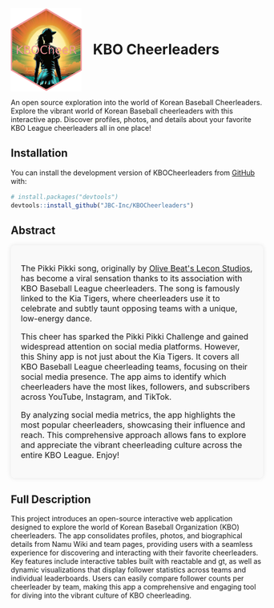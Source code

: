 
<div style="display: flex; align-items: center;">

<img src="img/image.png" alt="Hex Sticker" style="margin-right: 22px;" width="142"/>
<h1 style="margin: 0; padding: 0;">
KBO Cheerleaders
</h1>

</div>

An open source exploration into the world of Korean Baseball
Cheerleaders. Explore the vibrant world of Korean Baseball cheerleaders
with this interactive app. Discover profiles, photos, and details about
your favorite KBO League cheerleaders all in one place!

## Installation

You can install the development version of KBOCheerleaders from
[GitHub](https://github.com/) with:

``` r
# install.packages("devtools")
devtools::install_github("JBC-Inc/KBOCheerleaders")
```

## Abstract

<div style="padding: 20px; border-radius: 8px; background-color: #f9f9f9; box-shadow: 0 0 10px rgba(0, 0, 0, 0.1);">

<p style="font-size: 16px;">
The Pikki Pikki song, originally by
<a href="https://youtu.be/M5HXKSR1hKc?t=42" target="_blank">Olive Beat's
Lecon Studios</a>, has become a viral sensation thanks to its
association with KBO Baseball League cheerleaders. The song is famously
linked to the Kia Tigers, where cheerleaders use it to celebrate and
subtly taunt opposing teams with a unique, low-energy dance.
</p>
<p style="font-size: 16px;">
This cheer has sparked the Pikki Pikki Challenge and gained widespread
attention on social media platforms. However, this Shiny app is not just
about the Kia Tigers. It covers all KBO Baseball League cheerleading
teams, focusing on their social media presence. The app aims to identify
which cheerleaders have the most likes, followers, and subscribers
across YouTube, Instagram, and TikTok.
</p>
<p style="font-size: 16px;">
By analyzing social media metrics, the app highlights the most popular
cheerleaders, showcasing their influence and reach. This comprehensive
approach allows fans to explore and appreciate the vibrant cheerleading
culture across the entire KBO League. Enjoy!
</p>

</div>

## Full Description

This project introduces an open-source interactive web application
designed to explore the world of Korean Baseball Organization (KBO)
cheerleaders. The app consolidates profiles, photos, and biographical
details from Namu Wiki and team pages, providing users with a seamless
experience for discovering and interacting with their favorite
cheerleaders. Key features include interactive tables built with
reactable and gt, as well as dynamic visualizations that display
follower statistics across teams and individual leaderboards. Users can
easily compare follower counts per cheerleader by team, making this app
a comprehensive and engaging tool for diving into the vibrant culture of
KBO cheerleading.
